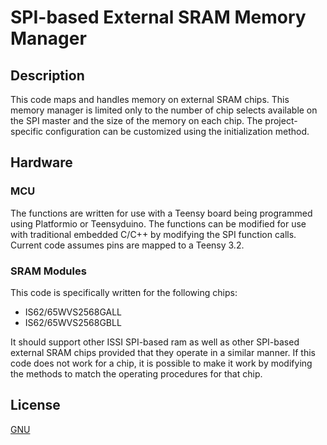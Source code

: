 # SPI-based External SRAM Memory Manager

## Description
This code maps and handles memory on external SRAM chips. This memory manager is limited only to the number of chip selects available on the SPI master and the size of the memory on each chip. The project-specific configuration can be customized using the initialization method.  

## Hardware
### MCU
The functions are written for use with a Teensy board being programmed using Platformio or Teensyduino. The functions can be modified for use with traditional embedded C/C++ by modifying the SPI function calls. Current code assumes pins are mapped to a Teensy 3.2.

### SRAM Modules
This code is specifically written for the following chips:
  - IS62/65WVS2568GALL
  - IS62/65WVS2568GBLL 

It should support other ISSI SPI-based ram as well as other SPI-based external SRAM chips provided that they operate in a similar manner. If this code does not work for a chip, it is possible to make it work by modifying the methods to match the operating procedures for that chip.

## License
[GNU](https://choosealicense.com/licenses/gpl-3.0/)
